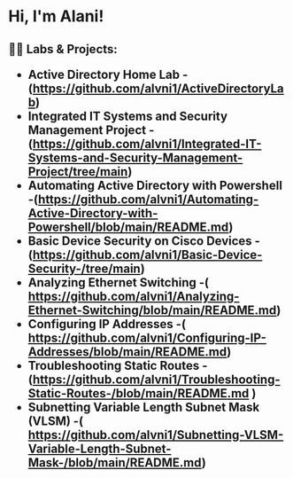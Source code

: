 <h1>Hi, I'm Alani! 

<h2>👨‍💻 Labs & Projects:

- <b>Active Directory Home Lab</b>
  -(https://github.com/alvni1/ActiveDirectoryLab)
- <b>Integrated IT Systems and Security Management Project 
  -(https://github.com/alvni1/Integrated-IT-Systems-and-Security-Management-Project/tree/main)
- <b>Automating Active Directory with Powershell</b>
  -(https://github.com/alvni1/Automating-Active-Directory-with-Powershell/blob/main/README.md)
- <b>Basic Device Security on Cisco Devices</b>
   -(https://github.com/alvni1/Basic-Device-Security-/tree/main)
- <b>Analyzing Ethernet Switching</b>
   -( https://github.com/alvni1/Analyzing-Ethernet-Switching/blob/main/README.md)
- <b>Configuring IP Addresses</b>
   -( https://github.com/alvni1/Configuring-IP-Addresses/blob/main/README.md)
- <b>Troubleshooting Static Routes</b>
   -(https://github.com/alvni1/Troubleshooting-Static-Routes-/blob/main/README.md )
- <b>Subnetting Variable Length Subnet Mask (VLSM)</b>
   -( https://github.com/alvni1/Subnetting-VLSM-Variable-Length-Subnet-Mask-/blob/main/README.md)
<!--
**joshmadakor1/joshmadakor1** is a ✨ _special_ ✨ repository because its `README.md` (this file) appears on your GitHub profile
Here are some ideas to get you started:

- 🔭 I’m currently working on ...
- 🌱 I’m currently learning ...
- 👯 I’m looking to collaborate on ...
- 🤔 I’m looking for help with ...
- 💬 Ask me about ...
- 📫 How to reach me: ...
- 😄 Pronouns: ...
- ⚡ Fun fact: ...
-->

